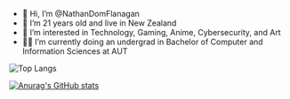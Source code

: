 - 👋 Hi, I’m @NathanDomFlanagan
- 🗿  I’m 21 years old and live in New Zealand
- 👀 I’m interested in Technology, Gaming, Anime, Cybersecurity, and Art
- 🐱‍👤 I’m currently doing an undergrad in Bachelor of Computer and Information Sciences at AUT

![Top Langs](https://github-readme-stats.vercel.app/api/top-langs/?username=NathanDomFlanagan&layout=compact&theme=github_dark&hide_border=true)

[![Anurag's GitHub stats](https://github-readme-stats.vercel.app/api?username=NathanDomFlanagan&show_icons=true&theme=github_dark&hide_border=true)](https://github.com/anuraghazra/github-readme-stats)
